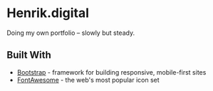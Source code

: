 # Henrik.digital

Doing my own portfolio – slowly but steady.

## Built With

* [Bootstrap](https://getbootstrap.com) - framework for building responsive, mobile-first sites
* [FontAwesome](https://fontawesome.com) - the web's most popular icon set
